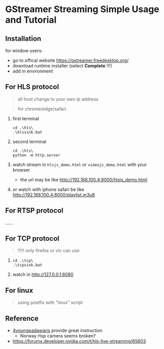 # GStreamer Streaming Simple Usage and Tutorial

## Installation

for window users:

- go to offical website https://gstreamer.freedesktop.org/
- download runtime installer (select **Complete** !!!)
- add in environment

## For HLS protocol

> all host change to your own ip address

> for chrome/edge/safari

1. first terminal

   ```
   cd .\hls\
   .\hlssink.bat
   ```

2. second terminal

   ```
   cd .\hls\
   python -m http.server
   ```

3. watch stream in `hlsjs_demo.html` or `videojs_demo.html` with your browser

   - the url may be like http://192.168.100.4:8000/hlsjs_demo.html

4. or watch with iphone safari be like http://192.168.100.4:8000/playlist.m3u8

## For RTSP protocol

......

## For TCP protocol

> !!!!! only firefox or vlc can use

1.  ```
    cd .\tcp\
    .\tcpsink.bat
    ```
2.  watch in http://127.0.0.1:8080

## For linux
>using postfix with "linux" script

## Reference

- [4youngpadawans](http://4youngpadawans.com/stream-live-video-to-browser-using-gstreamer/) provide great instruction
  - Norway rtsp camera seems broken?
- https://forums.developer.nvidia.com/t/hls-live-streaming/65603
